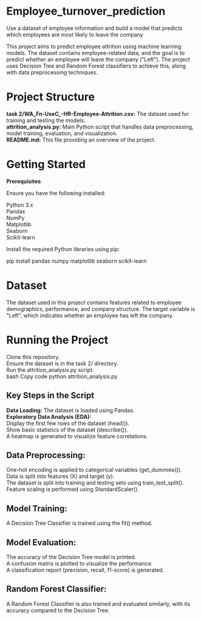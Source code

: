 # Employee_turnover_prediction
Use a dataset of employee information and build a model that predicts which employees are most likely to leave the company<br>


This project aims to predict employee attrition using machine learning models. The dataset contains employee-related data, and the goal is to predict whether an employee will leave the company ("Left"). The project uses Decision Tree and Random Forest classifiers to achieve this, along with data preprocessing techniques.

# Project Structure

**task 2/WA_Fn-UseC_-HR-Employee-Attrition.csv:** The dataset used for training and testing the models.<br>
**attrition_analysis.py:** Main Python script that handles data preprocessing, model training, evaluation, and visualization.<br />
**README.md:** This file providing an overview of the project.<br />

# Getting Started 
**Prerequisites**

Ensure you have the following installed:<br>

Python 3.x<br />
Pandas<br />
NumPy<br />
Matplotlib<br />
Seaborn<br />
Scikit-learn<br />

Install the required Python libraries using pip:<br>

pip install pandas numpy matplotlib seaborn scikit-learn<br>

# Dataset
The dataset used in this project contains features related to employee demographics, performance, and company structure. The target variable is "Left", which indicates whether an employee has left the company.

# Running the Project

Clone this repository.<br>
Ensure the dataset is in the task 2/ directory.<br>
Run the attrition_analysis.py script.<br>
bash
Copy code
python attrition_analysis.py
## Key Steps in the Script
**Data Loading:** The dataset is loaded using Pandas.<br>
**Exploratory Data Analysis (EDA):**<br>
Display the first few rows of the dataset (head()).<br>
Show basic statistics of the dataset (describe()).<br>
A heatmap is generated to visualize feature correlations.<br>
## Data Preprocessing:
One-hot encoding is applied to categorical variables (get_dummies()).<br>
Data is split into features (X) and target (y).<br>
The dataset is split into training and testing sets using train_test_split().<br>
Feature scaling is performed using StandardScaler().<br>
## Model Training:
A Decision Tree Classifier is trained using the fit() method.
## Model Evaluation:
The accuracy of the Decision Tree model is printed.<br>
A confusion matrix is plotted to visualize the performance.<br>
A classification report (precision, recall, f1-score) is generated.<br>
## Random Forest Classifier:
A Random Forest Classifier is also trained and evaluated similarly, with its accuracy compared to the Decision Tree.


